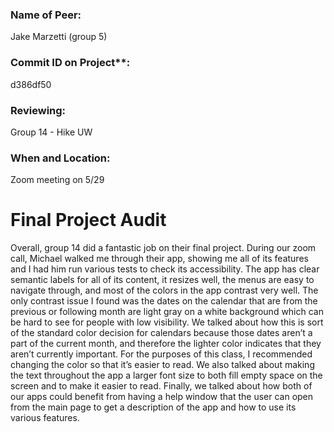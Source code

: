 ### Name of Peer: 
Jake Marzetti (group 5)

### Commit ID on Project**:
d386df50

### Reviewing: 
Group 14 - Hike UW

### When and Location:
Zoom meeting on 5/29

# Final Project Audit
Overall, group 14 did a fantastic job on their final project. During our zoom call, Michael walked me through their app, showing me all of its features and I had him run various tests to check its accessibility. The app has clear semantic labels for all of its content, it resizes well, the menus are easy to navigate through, and most of the colors in the app contrast very well. The only contrast issue I found was the dates on the calendar that are from the previous or following month are light gray on a white background which can be hard to see for people with low visibility. We talked about how this is sort of the standard color decision for calendars because those dates aren’t a part of the current month, and therefore the lighter color indicates that they aren’t currently important. For the purposes of this class, I recommended changing the color so that it’s easier to read. We also talked about making the text throughout the app a larger font size to both fill empty space on the screen and to make it easier to read. Finally, we talked about how both of our apps could benefit from having a help window that the user can open from the main page to get a description of the app and how to use its various features.


